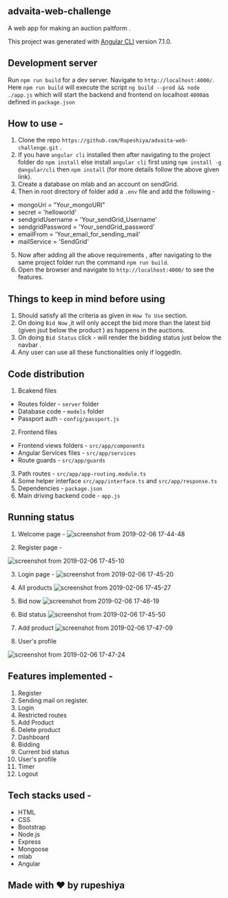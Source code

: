 ## advaita-web-challenge

A web app for making an auction paltform .

This project was generated with [Angular CLI](https://github.com/angular/angular-cli) version 7.1.0.

## Development server

Run `npm run build` for a dev server. Navigate to `http://localhost:4000/`. 
Here `npm run build` will execute the script `ng build --prod && node ./app.js` which will start the backend and frontend on localhost `4000`as defined in `package.json`

## How to use -

 1. Clone the repo `https://github.com/Rupeshiya/advaita-web-challenge.git` .
 2. If you have `angular cli` installed then after navigating to the project folder do `npm install` else install `angular cli` first using `npm install -g @angular/cli` then `npm install` (for more details follow the above given link). 
 3. Create a database on mlab and an account on sendGrid.
 4. Then in root directory of folder add a `.env` file and add the following -
  - mongoUri = "Your_mongoURI"
  - secret = 'helloworld'
  - sendgridUsername = 'Your_sendGrid_Username'
  - sendgridPassword = 'Your_sendGrid_password'
  - emailFrom = 'Your_email_for_sending_mail'
  - mailService = 'SendGrid'
 5. Now after adding all the above requirements , after navigating to the same project folder run the command `npm run build`.
 6. Open the browser and navigate to `http://localhost:4000/` to see the features.

## Things to keep in mind before using

 1. Should satisfy all the criteria as given in `How To Use` section.
 2. On doing `Bid Now` ,it will only accept the bid more than the latest bid (given jsut below the product ) as happens in the auctions.
 3. On doing `Bid Status` click - will render the bidding status just below the navbar .
 4. Any user can use all these functionalities only if loggedIn.
 
## Code distribution 

 1. Bcakend files
  - Routes folder - `server` folder
  - Database code - `models` folder
  - Passport auth - `config/passport.js`
 2. Frontend files
  - Frontend views folders - `src/app/components`
  - Angular Services files - `src/app/services`
  - Route guards - `src/app/guards`
  
 3. Path routes - `src/app/app-routing.module.ts`
 4. Some helper interface `src/app/interface.ts` and `src/app/response.ts`
 5. Dependencies - `package.json`
 6. Main driving backend code - `app.js`

## Running status
1. Welcome page -
![screenshot from 2019-02-06 17-44-48](https://user-images.githubusercontent.com/31209617/52341437-90f4ac80-2a38-11e9-82b2-0cbf14846a7e.png)


2. Register page -

![screenshot from 2019-02-06 17-45-10](https://user-images.githubusercontent.com/31209617/52341056-9271a500-2a37-11e9-9831-9484801e50fd.png)

3. Login page -
![screenshot from 2019-02-06 17-45-20](https://user-images.githubusercontent.com/31209617/52341108-b8974500-2a37-11e9-8236-143cea71331b.png)

4. All products
![screenshot from 2019-02-06 17-45-27](https://user-images.githubusercontent.com/31209617/52341130-cb117e80-2a37-11e9-897b-33422212d124.png)

5. Bid now
![screenshot from 2019-02-06 17-46-19](https://user-images.githubusercontent.com/31209617/52341154-df557b80-2a37-11e9-8e35-0dc740f86ccb.png)

6. Bid status
![screenshot from 2019-02-06 17-45-50](https://user-images.githubusercontent.com/31209617/52341178-f1371e80-2a37-11e9-91b7-afb6eac89b9b.png)

7. Add product
![screenshot from 2019-02-06 17-47-09](https://user-images.githubusercontent.com/31209617/52341198-feeca400-2a37-11e9-93a4-603e0324e56b.png)

8. User's profile 

![screenshot from 2019-02-06 17-47-24](https://user-images.githubusercontent.com/31209617/52341244-1330a100-2a38-11e9-8bb7-b3ae690903c5.png)

## Features implemented -

 1.  Register
 2.  Sending mail on register.
 3.  Login
 4.  Restricted routes
 5.  Add Product
 6.  Delete product
 7.  Dashboard
 8.  Bidding
 9.  Current bid status
 10. User's profile
 11. Timer
 12. Logout 
 
## Tech stacks used -

 - HTML
 - CSS
 - Bootstrap
 - Node.js
 - Express
 - Mongoose
 - mlab
 - Angular


 ## Made with :heart: by **rupeshiya**
 
 
